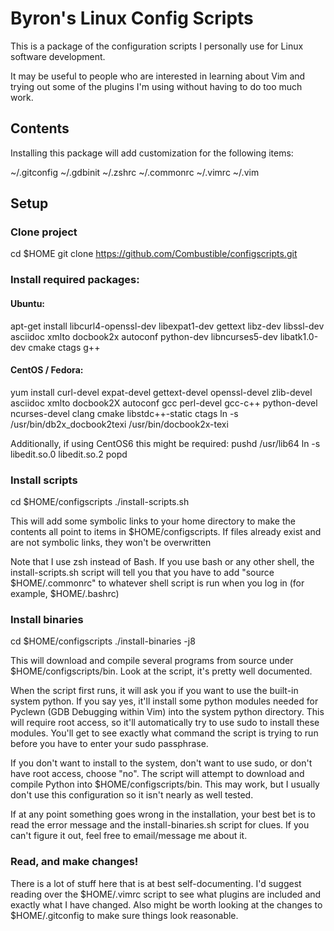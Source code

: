 # Byron's Linux Config Scripts

This is a package of the configuration scripts I personally use for Linux software development.

It may be useful to people who are interested in learning about Vim and trying out some of the plugins I'm using without having to do too much work.

## Contents

Installing this package will add customization for the following items:

~/.gitconfig
~/.gdbinit
~/.zshrc
~/.commonrc
~/.vimrc
~/.vim

## Setup
### Clone project
cd $HOME
git clone https://github.com/Combustible/configscripts.git

### Install required packages:
#### Ubuntu:
apt-get install libcurl4-openssl-dev libexpat1-dev gettext libz-dev libssl-dev asciidoc xmlto docbook2x autoconf python-dev libncurses5-dev libatk1.0-dev cmake ctags g++


#### CentOS / Fedora:
yum install curl-devel expat-devel gettext-devel openssl-devel zlib-devel asciidoc xmlto docbook2X autoconf gcc perl-devel gcc-c++ python-devel ncurses-devel clang cmake libstdc++-static ctags
ln -s /usr/bin/db2x_docbook2texi /usr/bin/docbook2x-texi

Additionally, if using CentOS6 this might be required:
pushd /usr/lib64
ln -s libedit.so.0 libedit.so.2
popd

### Install scripts
cd $HOME/configscripts
./install-scripts.sh

This will add some symbolic links to your home directory to make the contents all point to items in $HOME/configscripts.
If files already exist and are not symbolic links, they won't be overwritten

Note that I use zsh instead of Bash. If you use bash or any other shell, the install-scripts.sh script will tell you that you have to add "source $HOME/.commonrc" to whatever shell script is run when you log in (for example, $HOME/.bashrc)

### Install binaries
cd $HOME/configscripts
./install-binaries -j8

This will download and compile several programs from source under $HOME/configscripts/bin. Look at the script, it's pretty well documented.

When the script first runs, it will ask you if you want to use the built-in system python. If you say yes, it'll install some python modules needed for Pyclewn (GDB Debugging within Vim) into the system python directory. This will require root access, so it'll automatically try to use sudo to install these modules. You'll get to see exactly what command the script is trying to run before you have to enter your sudo passphrase.

If you don't want to install to the system, don't want to use sudo, or don't have root access, choose "no". The script will attempt to download and compile Python into $HOME/configscripts/bin. This may work, but I usually don't use this configuration so it isn't nearly as well tested.

If at any point something goes wrong in the installation, your best bet is to read the error message and the install-binaries.sh script for clues. If you can't figure it out, feel free to email/message me about it.

### Read, and make changes!

There is a lot of stuff here that is at best self-documenting. I'd suggest reading over the $HOME/.vimrc script to see what plugins are included and exactly what I have changed. Also might be worth looking at the changes to $HOME/.gitconfig to make sure things look reasonable.
